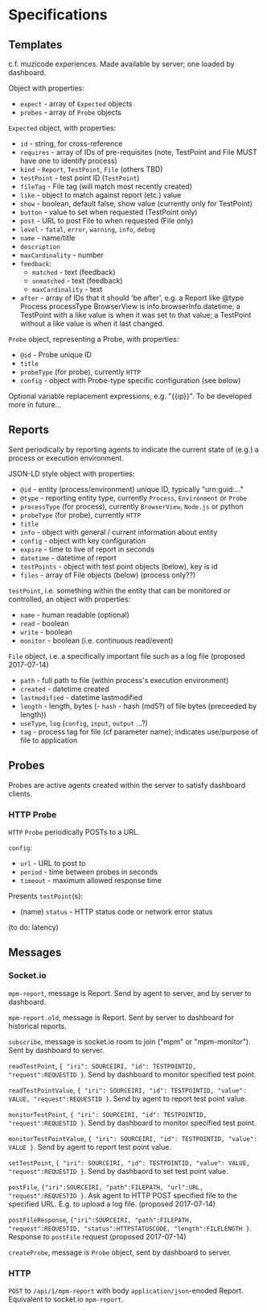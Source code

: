 # Specifications

## Templates

c.f. muzicode experiences. Made available by server; one loaded by dashboard.

Object with properties:
- `expect` - array of `Expected` objects
- `probes` - array of `Probe` objects

`Expected` object, with properties:
- `id` - string, for cross-reference
- `requires` - array of IDs of pre-requisites (note, TestPoint and File MUST have one to identify process)
- `kind` - `Report`, `TestPoint`, `File` (others TBD)
- `testPoint` - test point ID (`TestPoint`)
- `fileTag` - File tag (will match most recently created)
- `like` - object to match against report (etc.) value
- `show` - boolean, default false, show value (currently only for TestPoint)
- `button` - value to set when requested (TestPoint only)
- `post` - URL to post File to when requested (File only)
- `level` - `fatal`, `error`, `warning`, `info`, `debug`
- `name` - name/title
- `description`
- `maxCardinality` - number
- `feedback`:
  - `matched` - text (feedback)
  - `unmatched` - text (feedback)
  - `maxCardinality` - text
- `after` - array of IDs that it should 'be after', e.g. a Report like @type Process processType BrowserView is info.browserInfo.datetime; a TestPoint with a like value is when it was set to that value; a TestPoint without a like value is when it last changed.

`Probe` object, representing a Probe, with properties:
- `@id` - Probe unique ID
- `title`
- `probeType` (for probe), currently `HTTP`
- `config` - object with Probe-type specific configuration (see below)

Optional variable replacement expressions, e.g. "{{ip}}". To be developed more in future...

## Reports

Sent periodically by reporting agents to indicate the current state of (e.g.) a process or execution environment.

JSON-LD style object with properties:
- `@id` - entity (process/environment) unique ID, typically "urn:guid:..."
- `@type` - reporting entity type, currently `Process`, `Environment` or `Probe`
- `processType` (for process), currently `BrowserView`, `Node.js` or python
- `probeType` (for probe), currently `HTTP`
- `title`
- `info` - object with general / current information about entity
- `config` - object with key configuration
- `expire` - time to live of report in seconds
- `datetime` - datetime of report
- `testPoints` - object with test point objects (below), key is id
- `files` -  array of File objects (below) (process only??)

`testPoint`, i.e. something within the entity that can be monitored or controlled, an object with properties:
- `name` - human readable (optional)
- `read` - boolean
- `write` - boolean
- `monitor` - boolean (i.e. continuous read/event)

`File` object, i.e. a specifically important file such as a log file (proposed 2017-07-14)
- `path` - full path to file (within process's execution environment)
- `created` - datetime created
- `lastmodified` - datetime lastmodified
- `length` - length, bytes
(- `hash` - hash (md5?) of file bytes (preceeded by length))
- `useType`, `log` (`config`, `input`, `output` ...?)
- `tag` - process tag for file (cf parameter name); indicates use/purpose of file to application

## Probes

Probes are active agents created within the server to satisfy dashboard clients.

### HTTP Probe 

`HTTP` `Probe` periodically POSTs to a URL.

`config`:
- `url` - URL to post to
- `period` - time between probes in seconds
- `timeout` - maximum allowed response time

Presents `testPoint`(s):
- (name) `status` - HTTP status code or network error status

(to do: latency)

## Messages

### Socket.io

`mpm-report`, message is Report. Send by agent to server, and by server to dashboard.

`mpm-report.old`, message is Report. Sent by server to dashboard for historical reports.

`subscribe`, message is socket.io room to join ("mpm" or "mpm-monitor"). Sent by dashboard to server.

`readTestPoint`, `{ "iri": SOURCEIRI, "id": TESTPOINTID, "request":REQUESTID }`. Send by dashboard to monitor specified test point.

`readTestPointValue`, `{ "iri": SOURCEIRI, "id": TESTPOINTID, "value": VALUE, "request":REQUESTID }`. Send by agent to report test point value.

`monitorTestPoint`, `{ "iri": SOURCEIRI, "id": TESTPOINTID, "request":REQUESTID }`. Send by dashboard to monitor specified test point.

`monitorTestPointValue`, `{ "iri": SOURCEIRI, "id": TESTPOINTID, "value": VALUE }`. Send by agent to report test point value.

`setTestPoint`, `{ "iri": SOURCEIRI, "id": TESTPOINTID, "value": VALUE, "request":REQUESTID }`. Send by dashbaord to set test point value.

`postFile`, `{"iri":SOURCEIRI, "path":FILEPATH, "url":URL, "request":REQUESTID }`. Ask agent to HTTP POST specified file to the specified URL. E.g. to upload a log file. (proposed 2017-07-14)

`postFileResponse`,  `{"iri":SOURCEIRI, "path":FILEPATH, "request":REQUESTID, "status":HTTPSTATUSCODE, "length":FILELENGTH }`. Response to `postFile` request (proposed 2017-07-14)

`createProbe`, message is `Probe` object, sent by dashboard to server.

### HTTP

`POST` to `/api/1/mpm-report` with body `application/json`-enoded Report. Equivalent to socket.io `mpm-report`.
